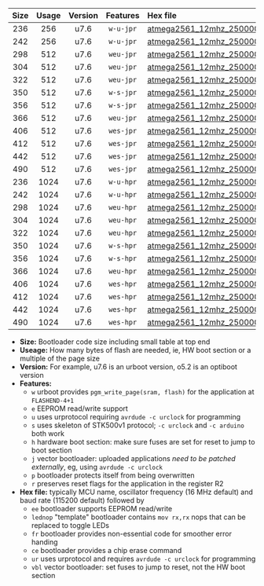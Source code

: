 |Size|Usage|Version|Features|Hex file|
|:-:|:-:|:-:|:-:|:--|
|236|256|u7.6|`w-u-jpr`|[atmega2561_12mhz_250000bps_ur_vbl.hex](https://raw.githubusercontent.com/stefanrueger/urboot/main/atmega2561_12mhz_250000bps_ur_vbl.hex)|
|242|256|u7.6|`w-u-jpr`|[atmega2561_12mhz_250000bps_lednop_ur_vbl.hex](https://raw.githubusercontent.com/stefanrueger/urboot/main/atmega2561_12mhz_250000bps_lednop_ur_vbl.hex)|
|298|512|u7.6|`weu-jpr`|[atmega2561_12mhz_250000bps_ee_ur_vbl.hex](https://raw.githubusercontent.com/stefanrueger/urboot/main/atmega2561_12mhz_250000bps_ee_ur_vbl.hex)|
|304|512|u7.6|`weu-jpr`|[atmega2561_12mhz_250000bps_ee_lednop_ur_vbl.hex](https://raw.githubusercontent.com/stefanrueger/urboot/main/atmega2561_12mhz_250000bps_ee_lednop_ur_vbl.hex)|
|322|512|u7.6|`weu-jpr`|[atmega2561_12mhz_250000bps_ee_lednop_fr_ur_vbl.hex](https://raw.githubusercontent.com/stefanrueger/urboot/main/atmega2561_12mhz_250000bps_ee_lednop_fr_ur_vbl.hex)|
|350|512|u7.6|`w-s-jpr`|[atmega2561_12mhz_250000bps_vbl.hex](https://raw.githubusercontent.com/stefanrueger/urboot/main/atmega2561_12mhz_250000bps_vbl.hex)|
|356|512|u7.6|`w-s-jpr`|[atmega2561_12mhz_250000bps_lednop_vbl.hex](https://raw.githubusercontent.com/stefanrueger/urboot/main/atmega2561_12mhz_250000bps_lednop_vbl.hex)|
|366|512|u7.6|`weu-jpr`|[atmega2561_12mhz_250000bps_ee_lednop_fr_ce_ur_vbl.hex](https://raw.githubusercontent.com/stefanrueger/urboot/main/atmega2561_12mhz_250000bps_ee_lednop_fr_ce_ur_vbl.hex)|
|406|512|u7.6|`wes-jpr`|[atmega2561_12mhz_250000bps_ee_vbl.hex](https://raw.githubusercontent.com/stefanrueger/urboot/main/atmega2561_12mhz_250000bps_ee_vbl.hex)|
|412|512|u7.6|`wes-jpr`|[atmega2561_12mhz_250000bps_ee_lednop_vbl.hex](https://raw.githubusercontent.com/stefanrueger/urboot/main/atmega2561_12mhz_250000bps_ee_lednop_vbl.hex)|
|442|512|u7.6|`wes-jpr`|[atmega2561_12mhz_250000bps_ee_lednop_fr_vbl.hex](https://raw.githubusercontent.com/stefanrueger/urboot/main/atmega2561_12mhz_250000bps_ee_lednop_fr_vbl.hex)|
|490|512|u7.6|`wes-jpr`|[atmega2561_12mhz_250000bps_ee_lednop_fr_ce_vbl.hex](https://raw.githubusercontent.com/stefanrueger/urboot/main/atmega2561_12mhz_250000bps_ee_lednop_fr_ce_vbl.hex)|
|236|1024|u7.6|`w-u-hpr`|[atmega2561_12mhz_250000bps_ur.hex](https://raw.githubusercontent.com/stefanrueger/urboot/main/atmega2561_12mhz_250000bps_ur.hex)|
|242|1024|u7.6|`w-u-hpr`|[atmega2561_12mhz_250000bps_lednop_ur.hex](https://raw.githubusercontent.com/stefanrueger/urboot/main/atmega2561_12mhz_250000bps_lednop_ur.hex)|
|298|1024|u7.6|`weu-hpr`|[atmega2561_12mhz_250000bps_ee_ur.hex](https://raw.githubusercontent.com/stefanrueger/urboot/main/atmega2561_12mhz_250000bps_ee_ur.hex)|
|304|1024|u7.6|`weu-hpr`|[atmega2561_12mhz_250000bps_ee_lednop_ur.hex](https://raw.githubusercontent.com/stefanrueger/urboot/main/atmega2561_12mhz_250000bps_ee_lednop_ur.hex)|
|322|1024|u7.6|`weu-hpr`|[atmega2561_12mhz_250000bps_ee_lednop_fr_ur.hex](https://raw.githubusercontent.com/stefanrueger/urboot/main/atmega2561_12mhz_250000bps_ee_lednop_fr_ur.hex)|
|350|1024|u7.6|`w-s-hpr`|[atmega2561_12mhz_250000bps.hex](https://raw.githubusercontent.com/stefanrueger/urboot/main/atmega2561_12mhz_250000bps.hex)|
|356|1024|u7.6|`w-s-hpr`|[atmega2561_12mhz_250000bps_lednop.hex](https://raw.githubusercontent.com/stefanrueger/urboot/main/atmega2561_12mhz_250000bps_lednop.hex)|
|366|1024|u7.6|`weu-hpr`|[atmega2561_12mhz_250000bps_ee_lednop_fr_ce_ur.hex](https://raw.githubusercontent.com/stefanrueger/urboot/main/atmega2561_12mhz_250000bps_ee_lednop_fr_ce_ur.hex)|
|406|1024|u7.6|`wes-hpr`|[atmega2561_12mhz_250000bps_ee.hex](https://raw.githubusercontent.com/stefanrueger/urboot/main/atmega2561_12mhz_250000bps_ee.hex)|
|412|1024|u7.6|`wes-hpr`|[atmega2561_12mhz_250000bps_ee_lednop.hex](https://raw.githubusercontent.com/stefanrueger/urboot/main/atmega2561_12mhz_250000bps_ee_lednop.hex)|
|442|1024|u7.6|`wes-hpr`|[atmega2561_12mhz_250000bps_ee_lednop_fr.hex](https://raw.githubusercontent.com/stefanrueger/urboot/main/atmega2561_12mhz_250000bps_ee_lednop_fr.hex)|
|490|1024|u7.6|`wes-hpr`|[atmega2561_12mhz_250000bps_ee_lednop_fr_ce.hex](https://raw.githubusercontent.com/stefanrueger/urboot/main/atmega2561_12mhz_250000bps_ee_lednop_fr_ce.hex)|

- **Size:** Bootloader code size including small table at top end
- **Useage:** How many bytes of flash are needed, ie, HW boot section or a multiple of the page size
- **Version:** For example, u7.6 is an urboot version, o5.2 is an optiboot version
- **Features:**
  + `w` urboot provides `pgm_write_page(sram, flash)` for the application at `FLASHEND-4+1`
  + `e` EEPROM read/write support
  + `u` uses urprotocol requiring `avrdude -c urclock` for programming
  + `s` uses skeleton of STK500v1 protocol; `-c urclock` and `-c arduino` both work
  + `h` hardware boot section: make sure fuses are set for reset to jump to boot section
  + `j` vector bootloader: uploaded applications *need to be patched externally*, eg, using `avrdude -c urclock`
  + `p` bootloader protects itself from being overwritten
  + `r` preserves reset flags for the application in the register R2
- **Hex file:** typically MCU name, oscillator frequency (16 MHz default) and baud rate (115200 default) followed by
  + `ee` bootloader supports EEPROM read/write
  + `lednop` "template" bootloader contains `mov rx,rx` nops that can be replaced to toggle LEDs
  + `fr` bootloader provides non-essential code for smoother error handing
  + `ce` bootloader provides a chip erase command
  + `ur` uses urprotocol and requires `avrdude -c urclock` for programming
  + `vbl` vector bootloader: set fuses to jump to reset, not the HW boot section
